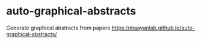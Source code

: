 # auto-graphical-abstracts
Generate graphical abstracts from papers
https://maayanlab.github.io/auto-graphical-abstracts/
